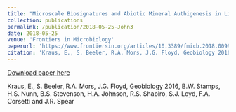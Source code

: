 ```yaml
---
title: "Microscale Biosignatures and Abiotic Mineral Authigenesis in Little Hot Creek, California"
collection: publications
permalink: /publication/2018-05-25-John3
date: 2018-05-25
venue: 'Frontiers in Microbiology'
paperurl: 'https://www.frontiersin.org/articles/10.3389/fmicb.2018.00997/full'
citation: 'Kraus, E., S. Beeler, R.A. Mors, J.G. Floyd, Geobiology 2016, B.W. Stamps, H.S. Nunn, B.S. Stevenson, H.A. Johnson, R.S. Shapiro, S.J. Loyd, F.A. Corsetti and J.R. Spear'
---
```


<a href='https://www.frontiersin.org/articles/10.3389/fmicb.2018.00997/full'>Download paper here</a>

 Kraus, E., S. Beeler, R.A. Mors, J.G. Floyd, Geobiology 2016, B.W. Stamps, H.S. Nunn, B.S. Stevenson, H.A. Johnson, R.S. Shapiro, S.J. Loyd, F.A. Corsetti and J.R. Spear
